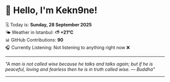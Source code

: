 # 👋 Hello, I'm Kekn9ne!

🗓️ Today is: **Sunday, 28 September 2025**  
🌤️ Weather in Istanbul: **⛅️  +21°C**  
📊 GitHub Contributions: **90**  
🎧 Currently Listening: Not listening to anything right now ❌

---

_"A man is not called wise because he talks and talks again; but if he is peaceful, loving and fearless then he is in truth called wise.  — *Buddha*"_

---
